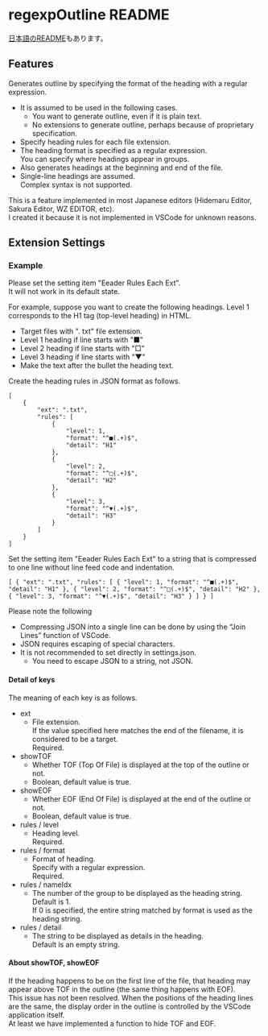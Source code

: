 # regexpOutline README

[日本語のREADME](https://github.com/longfish801/regexpOutline/blob/main/README.jp.md)もあります。

## Features

Generates outline by specifying the format of the heading with a regular expression.

* It is assumed to be used in the following cases.
  - You want to generate outline, even if it is plain text.
  - No extensions to generate outline, perhaps because of proprietary specification.
* Specify heading rules for each file extension.
* The heading format is specified as a regular expression.  
  You can specify where headings appear in groups.
* Also generates headings at the beginning and end of the file.
* Single-line headings are assumed.  
  Complex syntax is not supported.

This is a feature implemented in most Japanese editors (Hidemaru Editor, Sakura Editor, WZ EDITOR, etc).  
I created it because it is not implemented in VSCode for unknown reasons.

## Extension Settings
### Example

Please set the setting item "Eeader Rules Each Ext".  
It will not work in its default state.

For example, suppose you want to create the following headings.
Level 1 corresponds to the H1 tag (top-level heading) in HTML.

* Target files with ". txt" file extension.
* Level 1 heading if line starts with "■"
* Level 2 heading if line starts with "□"
* Level 3 heading if line starts with "▼"
* Make the text after the bullet the heading text.

Create the heading rules in JSON format as follows.

```
[
    {
        "ext": ".txt",
        "rules": [
            {
                "level": 1,
                "format": "^■(.+)$",
                "detail": "H1"
            },
            {
                "level": 2,
                "format": "^□(.+)$",
                "detail": "H2"
            },
            {
                "level": 3,
                "format": "^▼(.+)$",
                "detail": "H3"
            }
        ]
    }
]
```

Set the setting item "Eeader Rules Each Ext" to a string that is compressed to one line without line feed code and indentation.

```
[ { "ext": ".txt", "rules": [ { "level": 1, "format": "^■(.+)$", "detail": "H1" }, { "level": 2, "format": "^□(.+)$", "detail": "H2" }, { "level": 3, "format": "^▼(.+)$", "detail": "H3" } ] } ]
```

Please note the following

* Compressing JSON into a single line can be done by using the “Join Lines” function of VSCode.
* JSON requires escaping of special characters.
* It is not recommended to set directly in settings.json.
  - You need to escape JSON to a string, not JSON.

#### Detail of keys

The meaning of each key is as follows.

* ext
  - File extension.  
    If the value specified here matches the end of the filename, it is considered to be a target.  
    Required.
* showTOF
  - Whether TOF (Top Of File) is displayed at the top of the outline or not.
  - Boolean, default value is true.
* showEOF
  - Whether EOF (End Of File) is displayed at the end of the outline or not.
  - Boolean, default value is true.
* rules / level
  - Heading level.  
    Required.
* rules / format
  - Format of heading.  
    Specify with a regular expression.  
    Required.
* rules / nameIdx
  - The number of the group to be displayed as the heading string.  
    Default is 1.  
    If 0 is specified, the entire string matched by format is used as the heading string.
* rules / detail
  - The string to be displayed as details in the heading.  
    Default is an empty string.

#### About showTOF, showEOF

If the heading happens to be on the first line of the file, that heading may appear above TOF in the outline (the same thing happens with EOF).  
This issue has not been resolved. When the positions of the heading lines are the same, the display order in the outline is controlled by the VSCode application itself.  
At least we have implemented a function to hide TOF and EOF.
